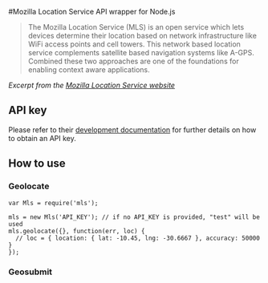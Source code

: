 #Mozilla Location Service API wrapper for Node.js

> The Mozilla Location Service (MLS) is an open service which lets devices determine their location based on network infrastructure like WiFi access points and cell towers. This network based location service complements satellite based navigation systems like A-GPS. Combined these two approaches are one of the foundations for enabling context aware applications.

_Excerpt from the [Mozilla Location Service website](https://location.services.mozilla.com/)_

## API key
Please refer to their [development documentation](https://mozilla-ichnaea.readthedocs.org/en/latest/) for further details on how to obtain an API key.

## How to use

### Geolocate

```
var Mls = require('mls');

mls = new Mls('API_KEY'); // if no API_KEY is provided, "test" will be used
mls.geolocate({}, function(err, loc) {
  // loc = { location: { lat: -10.45, lng: -30.6667 }, accuracy: 50000 }
});
```

### Geosubmit
